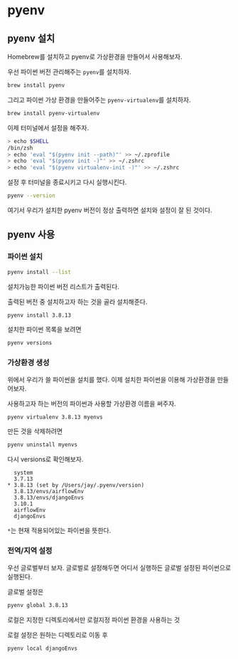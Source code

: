 # pyenv



## pyenv 설치

Homebrew를 설치하고 pyenv로 가상환경을 만들어서 사용해보자.



우선 파이썬 버전 관리해주는 `pyenv`를 설치하자.

```bash
brew install pyenv
```



그리고 파이썬 가상 환경을 만들어주는 `pyenv-virtualenv`를 설치하자.

```bash
brew install pyenv-virtualenv
```



이제 터미널에서 설정을 해주자.

```bash
> echo $SHELL
/bin/zsh
> echo 'eval "$(pyenv init --path)"' >> ~/.zprofile
> echo 'eval "$(pyenv init -)"' >> ~/.zshrc
> echo 'eval "$(pyenv virtualenv-init -)"' >> ~/.zshrc
```



설정 후 터미널을 종료시키고 다시 실행시킨다.



```bash
pyenv --version
```

여기서 우리가 설치한 pyenv 버전이 정상 출력하면 설치와 설정이 잘 된 것이다.





## pyenv 사용

### 파이썬 설치

```bash
pyenv install --list
```

설치가능한 파이썬 버전 리스트가 출력된다.



출력된 버전 중 설치하고자 하는 것을 골라 설치해준다.

```bash
pyenv install 3.8.13
```



설치한 파이썬 목록을 보려면

```bash
pyenv versions
```



### 가상환경 생성

위에서 우리가 쓸 파이썬을 설치를 했다. 이제 설치한 파이썬을 이용해 가상환경을 만들어보자.



사용하고자 하는 버전의 파이썬과 사용할 가상환경 이름을 써주자.

```bash
pyenv virtualenv 3.8.13 myenvs
```



만든 것을 삭제하려면

```bash
pyenv uninstall myenvs
```



다시 versions로 확인해보자.

```
  system
  3.7.13
* 3.8.13 (set by /Users/jay/.pyenv/version)
  3.8.13/envs/airflowEnv
  3.8.13/envs/djangoEnvs
  3.10.1
  airflowEnv
  djangoEnvs
```

`*`는 현재 적용되어있는 파이썬을 뜻한다.



### 전역/지역 설정

우선 글로벌부터 보자. 글로벌로 설정해두면 어디서 실행하든 글로벌 설정된 파이썬으로 실행된다.



글로벌 설정은

```bash
pyenv global 3.8.13
```



로컬은 지정한 디렉토리에서만 로컬지정 파이썬 환경을 사용하는 것

로컬 설정은 원하는 디렉토리로 이동 후

```bash
pyenv local djangoEnvs
```







